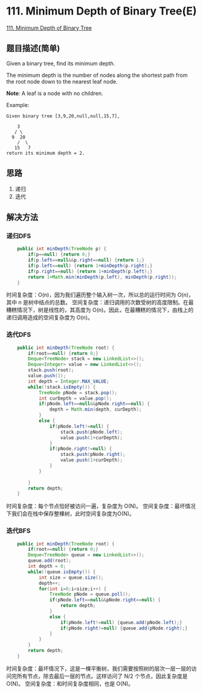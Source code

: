 # 111. Minimum Depth of Binary Tree(E)
[111. Minimum Depth of Binary Tree](https://leetcode-cn.com/problems/minimum-depth-of-binary-tree/)

## 题目描述(简单)

Given a binary tree, find its minimum depth.

The minimum depth is the number of nodes along the shortest path from the root node down to the nearest leaf node.

**Note**: A leaf is a node with no children.

Example:
```
Given binary tree [3,9,20,null,null,15,7],

    3
   / \
  9  20
    /  \
   15   7
return its minimum depth = 2.
```


## 思路

1. 递归
2. 迭代

## 解决方法

### 递归DFS


```java
    public int minDepth(TreeNode p) {
    	if(p==null) {return 0;}
		if(p.left==null&&p.right==null) {return 1;}
		if(p.left==null) {return 1+minDepth(p.right);}
		if(p.right==null) {return 1+minDepth(p.left);}
		return 1+Math.min(minDepth(p.left), minDepth(p.right));
    }
```
时间复杂度：O(n)，因为我们遍历整个输入树一次，所以总的运行时间为 O(n)，其中 n 是树中结点的总数。
空间复杂度：递归调用的次数受树的高度限制。在最糟糕情况下，树是线性的，其高度为 O(n)。因此，在最糟糕的情况下，由栈上的递归调用造成的空间复杂度为 O(n)。



### 迭代DFS


```java
    public int minDepth(TreeNode root) {
    	if(root==null) {return 0;}
        Deque<TreeNode> stack = new LinkedList<>();
        Deque<Integer> value = new LinkedList<>();
        stack.push(root);
        value.push(1);
        int depth = Integer.MAX_VALUE;
        while(!stack.isEmpty()) {
        	TreeNode pNode = stack.pop();
        	int curDepth = value.pop();
        	if(pNode.left==null&&pNode.right==null) {
        		depth = Math.min(depth, curDepth);
        	}
        	else {
        		if(pNode.left!=null) {
        			stack.push(pNode.left);
        			value.push(1+curDepth);
        		}
        		if(pNode.right!=null) {
        			stack.push(pNode.right);
        			value.push(1+curDepth);
        		}
			}
        	
        }
        return depth;
    }
```
时间复杂度：每个节点恰好被访问一遍，复杂度为 O(N)。
空间复杂度：最坏情况下我们会在栈中保存整棵树，此时空间复杂度为O(N)。

### 迭代BFS


```java
    public int minDepth(TreeNode root) {
    	if(root==null) {return 0;}
        Deque<TreeNode> queue = new LinkedList<>();
        queue.add(root);
        int depth = 0;
        while(!queue.isEmpty()) {
        	int size = queue.size();
        	depth++;
        	for(int i=0;i<size;i++) {
        		TreeNode pNode = queue.poll();
        		if(pNode.left==null&&pNode.right==null) {
        			return depth;
        		}
        		else {
        			if(pNode.left!=null) {queue.add(pNode.left);}
        			if(pNode.right!=null) {queue.add(pNode.right);}
        		}
        	}
        }
        return depth;
    }
```
时间复杂度：最坏情况下，这是一棵平衡树，我们需要按照树的层次一层一层的访问完所有节点，除去最后一层的节点。这样访问了 N/2 个节点，因此复杂度是O(N)。
空间复杂度：和时间复杂度相同，也是 O(N)。






